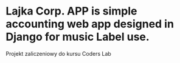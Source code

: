 # Lajka Corp. APP is simple accounting web app designed in Django for music Label use.  

Projekt zaliczeniowy do kursu Coders Lab
